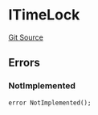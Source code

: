 # ITimeLock

[Git Source](https://github.com/ArrakisFinance/arrakis-modular/blob/main/src/interfaces/ITimeLock.sol)

## Errors

### NotImplemented

```solidity
error NotImplemented();
```
